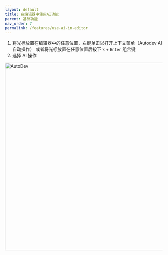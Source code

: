 ```yaml
---
layout: default
title: 在编辑器中使用AI功能
parent: 基础功能
nav_order: 7
permalink: /features/use-ai-in-editor
---
```


1. 将光标放置在编辑器中的任意位置，右键单击以打开上下文菜单（Autodev AI 自动操作）
   或者将光标放置在任意位置后按下 `⌥` + `Enter` 组合键
2. 选择 AI 操作

<img src="https://unitmesh.cc/auto-dev/autodev-autotest.png" alt="AutoDev" width="600px"/>
